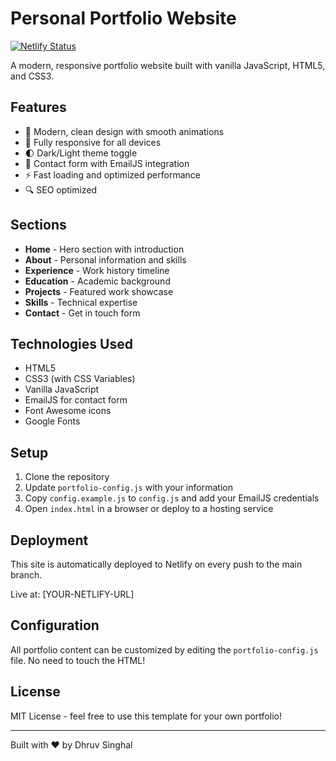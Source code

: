 # Personal Portfolio Website

[![Netlify Status](https://api.netlify.com/api/v1/badges/YOUR-BADGE-ID/deploy-status)](https://app.netlify.com/sites/YOUR-SITE-NAME/deploys)

A modern, responsive portfolio website built with vanilla JavaScript, HTML5, and CSS3.

## Features

- 🎨 Modern, clean design with smooth animations
- 📱 Fully responsive for all devices
- 🌓 Dark/Light theme toggle
- 📧 Contact form with EmailJS integration
- ⚡ Fast loading and optimized performance
- 🔍 SEO optimized

## Sections

- **Home** - Hero section with introduction
- **About** - Personal information and skills
- **Experience** - Work history timeline
- **Education** - Academic background
- **Projects** - Featured work showcase
- **Skills** - Technical expertise
- **Contact** - Get in touch form

## Technologies Used

- HTML5
- CSS3 (with CSS Variables)
- Vanilla JavaScript
- EmailJS for contact form
- Font Awesome icons
- Google Fonts

## Setup

1. Clone the repository
2. Update `portfolio-config.js` with your information
3. Copy `config.example.js` to `config.js` and add your EmailJS credentials
4. Open `index.html` in a browser or deploy to a hosting service

## Deployment

This site is automatically deployed to Netlify on every push to the main branch.

Live at: [YOUR-NETLIFY-URL]

## Configuration

All portfolio content can be customized by editing the `portfolio-config.js` file. No need to touch the HTML!

## License

MIT License - feel free to use this template for your own portfolio!

---

Built with ❤️ by Dhruv Singhal